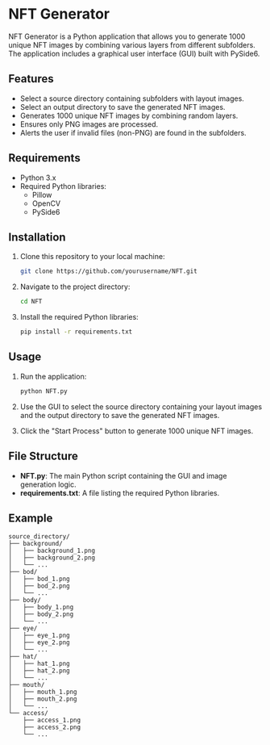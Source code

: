 # NFT Generator

NFT Generator is a Python application that allows you to generate 1000 unique NFT images by combining various layers from different subfolders. The application includes a graphical user interface (GUI) built with PySide6.

## Features
- Select a source directory containing subfolders with layout images.
- Select an output directory to save the generated NFT images.
- Generates 1000 unique NFT images by combining random layers.
- Ensures only PNG images are processed.
- Alerts the user if invalid files (non-PNG) are found in the subfolders.

## Requirements
- Python 3.x
- Required Python libraries:
  - Pillow
  - OpenCV
  - PySide6

## Installation
1. Clone this repository to your local machine:
    ```bash
    git clone https://github.com/yourusername/NFT.git
    ```

2. Navigate to the project directory:
    ```bash
    cd NFT
    ```

3. Install the required Python libraries:
    ```bash
    pip install -r requirements.txt
    ```

## Usage
1. Run the application:
    ```bash
    python NFT.py
    ```

2. Use the GUI to select the source directory containing your layout images and the output directory to save the generated NFT images.

3. Click the "Start Process" button to generate 1000 unique NFT images.

## File Structure
- **NFT.py**: The main Python script containing the GUI and image generation logic.
- **requirements.txt**: A file listing the required Python libraries.

## Example
```plaintext
source_directory/
├── background/
│   ├── background_1.png
│   ├── background_2.png
│   └── ...
├── bod/
│   ├── bod_1.png
│   ├── bod_2.png
│   └── ...
├── body/
│   ├── body_1.png
│   ├── body_2.png
│   └── ...
├── eye/
│   ├── eye_1.png
│   ├── eye_2.png
│   └── ...
├── hat/
│   ├── hat_1.png
│   ├── hat_2.png
│   └── ...
├── mouth/
│   ├── mouth_1.png
│   ├── mouth_2.png
│   └── ...
└── access/
    ├── access_1.png
    ├── access_2.png
    └── ...
